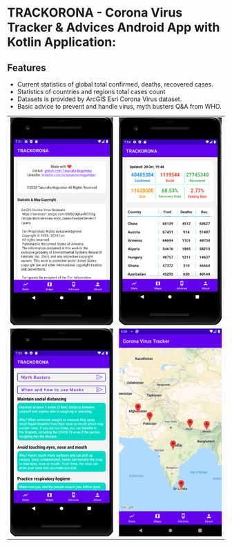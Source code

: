 # TRACKORONA - Corona Virus Tracker & Advices Android App with Kotlin Application:

## Features
- Current statistics of global total confirmed, deaths, recovered cases.
- Statistics of countries and regions total cases count
- Datasets is provided by ArcGIS Esri Corona Virus dataset.
- Basic advice to prevent and handle virus,  myth busters Q&A from WHO.

<table>
        <tr>
            <td><img src = "TC_ABOUT.PNG" height = "480" width="270"></td>
            <td><img src = "TC_STATS.PNG" height = "480" width="270"></td>
        </tr>
        <tr>
            <td><img src = "TC_ADVICES.PNG" height = "480" width="270"></td>
            <td><img src = "TC_MAP.png" height = "480" width="270"></td>
        </tr>
</table>
